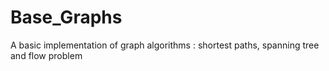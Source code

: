 # Base_Graphs
A basic implementation of graph algorithms : shortest paths, spanning tree and flow problem
